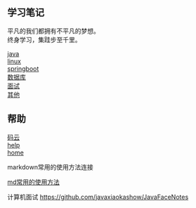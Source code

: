 ## 学习笔记

平凡的我们都拥有不平凡的梦想。<br/>
终身学习，集跬步至千里。

[comment]: <> (基本的大模块)
  [java](java/) <br/>
  [linux](linux/) <br/>
  [springboot](springboot/) <br/>
  [数据库](数据库/) <br/>
  [面试](faceNotes/) <br/>
  [其他](computer/) <br/>


## 帮助
  [码云](https://gitee.com/L10052108/doc) <br/>
  [help](help/) <br/>
  [home]() <br/>


markdown常用的使用方法连接

[md常用的使用方法](help/docsify/page.md)<br/>

计算机面试
https://github.com/javaxiaokashow/JavaFaceNotes